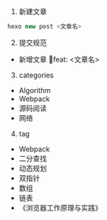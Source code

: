 1. 新建文章
```javascript
hexo new post <文章名>
```
2. 提交规范
- 新增文章 :memo:feat: <文章名>

3. categories 
- Algorithm
- Webpack
- 源码阅读
- 网络

4. tag
- Webpack
- 二分查找
- 动态规划
- 双指针
- 数组
- 链表
- 《浏览器工作原理与实践》

